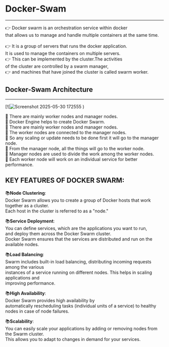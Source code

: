 # Docker-Swam
******************
👉 Docker swarm is an orchestration service within docker <br>
    that allows us to manage and handle multiple containers at the same time.<br>	
👉 It is a group of servers that runs the docker application. <br> 
   It is used to manage the containers on multiple servers.<br>
👉 This can be implemented by the cluster.The activities<br>
    of the cluster are controlled by a swarm manager,<br>
👉 and machines that have joined the cluster is called swarm worker.<br>

## Docker-Swam Architecture
*********************************

[![![Screenshot 2025-05-30 172555](https://github.com/user-attachments/assets/95ff7e06-7811-4888-ad22-7f72664bdc5d)
)

 🔸	There are mainly worker nodes and manager nodes.<br>
 🔹	Docker Engine helps to create Docker Swarm.<br>
 🔹	There are mainly worker nodes and manager nodes.<br>
 🔸	The worker nodes are connected to the manager nodes.<br>
 🔹	So any scaling or update needs to be done first it will go to the manager node.<br>
 🔸	From the manager node, all the things will go to the worker node.<br>
 🔹	Manager nodes are used to divide the work among the worker nodes.<br>
 🔸	Each worker node will work on an individual service for better performance.<br>

 ## KEY FEATURES OF DOCKER SWARM:
 
📚**Node Clustering**: <br>
Docker Swarm allows you to create a group of Docker hosts that work together as a cluster.<br>
Each host in the cluster is referred to as a "node."<br>

 📚**Service Deployment**: <br>
 You can define services, which are the applications you want to run, <br>
and deploy them across the Docker Swarm cluster. <br>
Docker Swarm ensures that the services are distributed and run on the available nodes.<br>

📚**Load Balancing**: <br>
Swarm includes built-in load balancing, distributing incoming requests among the various <br>
instances of a service running on different nodes. This helps in scaling applications and<br>
improving performance.

📚**High Availability**: <br>
Docker Swarm provides high availability by <br>
automatically rescheduling tasks (individual units of a service) to healthy nodes in case of node failures.<br>

📚**Scalability**:<br>
You can easily scale your applications by adding or removing nodes from the Swarm cluster. <br>
This allows you to adapt to changes in demand for your services.<br>



